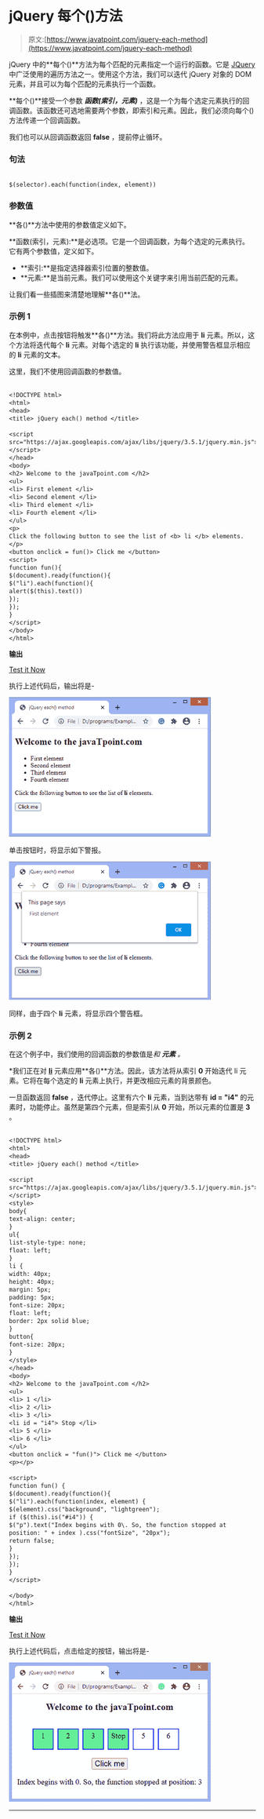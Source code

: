 # jQuery 每个()方法

> 原文:[https://www.javatpoint.com/jquery-each-method](https://www.javatpoint.com/jquery-each-method)

jQuery 中的**每个()**方法为每个匹配的元素指定一个运行的函数。它是 [JQuery](https://www.javatpoint.com/jquery-tutorial) 中广泛使用的遍历方法之一。使用这个方法，我们可以迭代 jQuery 对象的 DOM 元素，并且可以为每个匹配的元素执行一个函数。

**每个()**接受一个参数 ***函数(索引，元素)*** ，这是一个为每个选定元素执行的回调函数。该函数还可选地需要两个参数，即索引和元素。因此，我们必须向每个()方法传递一个回调函数。

我们也可以从回调函数返回 **false** ，提前停止循环。

### 句法

```

$(selector).each(function(index, element))

```

### 参数值

**各()**方法中使用的参数值定义如下。

**函数(索引，元素):**是必选项。它是一个回调函数，为每个选定的元素执行。它有两个参数值，定义如下。

*   **索引:**是指定选择器索引位置的整数值。
*   **元素:**是当前元素。我们可以使用这个关键字来引用当前匹配的元素。

让我们看一些插图来清楚地理解**各()**法。

### 示例 1

在本例中，点击按钮将触发**各()**方法。我们将此方法应用于 **li** 元素。所以，这个方法将迭代每个 **li** 元素。对每个选定的 **li** 执行该功能，并使用警告框显示相应的 **li** 元素的文本。

这里，我们不使用回调函数的参数值。

```

<!DOCTYPE html>
<html>
<head>
<title> jQuery each() method </title>

<script src="https://ajax.googleapis.com/ajax/libs/jquery/3.5.1/jquery.min.js"></script>
</head>
<body>
<h2> Welcome to the javaTpoint.com </h2>
<ul>
<li> First element </li>
<li> Second element </li>
<li> Third element </li>
<li> Fourth element </li>
</ul>
<p>
Click the following button to see the list of <b> li </b> elements.
</p>
<button onclick = fun()> Click me </button>
<script>
function fun(){
$(document).ready(function(){
$("li").each(function(){
alert($(this).text())
});
});
}
</script>
</body>
</html>

```

**输出**

[Test it Now](https://www.javatpoint.com/oprweb/test.jsp?filename=jquery-each-method1)

执行上述代码后，输出将是-

![jQuery each() method](img/143d0e5f726b8e74b9e394ae93aa9913.png)

单击按钮时，将显示如下警报。

![jQuery each() method](img/1b40f842a896e0f87a51dcbbd04d3c51.png)

同样，由于四个 **li** 元素，将显示四个警告框。

### 示例 2

在这个例子中，我们使用的回调函数的参数值是*和 ***元素*** 。*

 *我们正在对 **[li](https://www.javatpoint.com/html-lists)** 元素应用**各()**方法。因此，该方法将从索引 **0** 开始迭代 li 元素。它将在每个选定的 **li** 元素上执行，并更改相应元素的背景颜色。

一旦函数返回 **false** ，迭代停止。这里有六个 **li** 元素，当到达带有 **id = "i4"** 的元素时，功能停止。虽然是第四个元素，但是索引从 **0** 开始，所以元素的位置是 **3** 。

```

<!DOCTYPE html>
<html>
<head>
<title> jQuery each() method </title>

<script src="https://ajax.googleapis.com/ajax/libs/jquery/3.5.1/jquery.min.js"></script>
<style>
body{
text-align: center;
}
ul{
list-style-type: none;
float: left;
}
li {
width: 40px;
height: 40px;
margin: 5px;
padding: 5px;
font-size: 20px;
float: left;
border: 2px solid blue;
}
button{
font-size: 20px;
}
</style>
</head>
<body>
<h2> Welcome to the javaTpoint.com </h2>
<ul>
<li> 1 </li>
<li> 2 </li>
<li> 3 </li>
<li id = "i4"> Stop </li>
<li> 5 </li>
<li> 6 </li>
</ul>
<button onclick = "fun()"> Click me </button>
<p></p>

<script>
function fun() {
$(document).ready(function(){
$("li").each(function(index, element) {
$(element).css("background", "lightgreen");
if ($(this).is("#i4")) {
$("p").text("Index begins with 0\. So, the function stopped at position: " + index ).css("fontSize", "20px");
return false;
}
});
});
}
</script>

</body>
</html>

```

**输出**

[Test it Now](https://www.javatpoint.com/oprweb/test.jsp?filename=jquery-each-method2)

执行上述代码后，点击给定的按钮，输出将是-

![jQuery each() method](img/6f06e761da060b28097cb5e440512244.png)

* * **